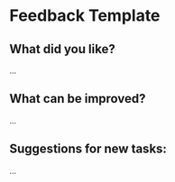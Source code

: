 # Feedback Template

## What did you like?
...

## What can be improved?
...

## Suggestions for new tasks:
...
